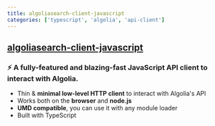 ```yaml
---
title: algoliasearch-client-javascript
categories: ['typescript', 'algolia', 'api-client']
---
```

## [algoliasearch-client-javascript](https://github.com/algolia/algoliasearch-client-javascript)

### ⚡️ A fully-featured and blazing-fast JavaScript API client to interact with Algolia.


- Thin & **minimal low-level HTTP client** to interact with Algolia's API
- Works both on the **browser** and **node.js**
- **UMD compatible**, you can use it with any module loader
- Built with TypeScript
